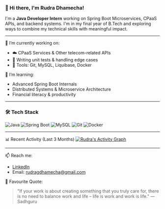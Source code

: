 ### 👋 Hi there, I'm Rudra Dhamecha!

I'm a **Java Developer Intern** working on Spring Boot Microservices, CPaaS APIs, and backend systems. I'm in my final year of B.Tech and exploring ways to combine my technical skills with meaningful impact.

---

🔭 I’m currently working on:
- ☁️ CPaaS Services & Other telecom-related APIs
- 🧪 Writing unit tests & handling edge cases
- 🧰 Tools: Git, MySQL, Liquibase, Docker

🌱 I’m learning:
- Advanced Spring Boot Internals
- Distributed Systems & Microservice Architecture
- Financial literacy & productivity

---

### 🛠️ Tech Stack
![Java](https://img.shields.io/badge/Java-ED8B00?style=flat-square&logo=java&logoColor=white)
![Spring Boot](https://img.shields.io/badge/Spring_Boot-6DB33F?style=flat-square&logo=spring-boot&logoColor=white)
![MySQL](https://img.shields.io/badge/MySQL-005C84?style=flat-square&logo=mysql&logoColor=white)
![Git](https://img.shields.io/badge/Git-F05032?style=flat-square&logo=git&logoColor=white)
![Docker](https://img.shields.io/badge/Docker-2496ED?style=flat-square&logo=docker&logoColor=white)

---

📊 Recent Activity (Last 3 Months)
[![Rudra's Activity Graph](https://github-readme-activity-graph.vercel.app/graph?username=rudra-dhamecha&theme=tokyo-night&custom_title=Rudra's%20Commit%20Graph%20(Last%203%20Months))](https://github.com/rudra-dhamecha)

---

📫 Reach me:
- [LinkedIn](https://www.linkedin.com/in/rudra-dhamecha-6988161b6)
- Email: rudragdhamecha@gmail.com

🧠 Favourite Quote:
> "If your work is about creating something that you truly care for, there is no need to balance work and life – life is work and work is life." — Sadhguru
